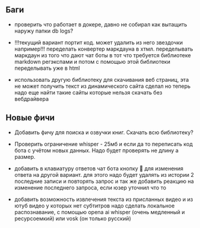 ## Баги

* проверить что работает в докере, давно не собирал
  как вытащить наружу папки db logs?

* !!!текущий вариант портит код. может удалить из него звездочки например!!!
  переделать конвертер маркдауна в хтмл. переделывать маркдаун из того что дают чат боты
  в тот что требуется библиотеке markdown регэкспами и потом с помощью этой библиотеки 
  переделывать уже в html

* использовать другую библиотеку для скачивания веб страниц, эта не может получить текст из динамического сайта
  сделал но теперь надо еще найти такие сайты которые нельзя скачать без вебдрайвера





## Новые фичи

* Добавить фичу для поиска и озвучки книг. Скачать всю библиотеку?

* Проверить ограничение whisper - 25мб и если да то переписать код бота с учётом новых данных. Надо будет проверять не длину а размер.

* добавить в клавиатуру ответов чат бота кнопку 🎲 для изменения ответа на другой вариант.
  для этого надо будет удалять из истории 2 последние записи и повторять запрос
  и так же добавить реакцию на изменение последнего запроса, если юзер уточнил что то

* добавить возможность извлечения текста из присланных видео и из ютуб видео у которых нет субтитров
  надо сделать локальное распознавание, с помощью opena ai whisper (очень медленный и ресурсоемкий) или vosk (он только русский)

